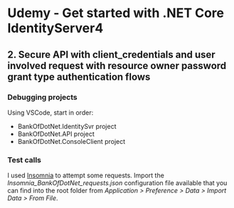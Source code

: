 # Udemy - Get started with .NET Core IdentityServer4

## 2. Secure API with client_credentials and user involved request with resource owner password grant type authentication flows

### Debugging projects

Using VSCode, start in order:
- BankOfDotNet.IdentitySvr project
- BankOfDotNet.API project
- BankOfDotNet.ConsoleClient project

### Test calls

I used [Insomnia](https://insomnia.rest/) to attempt some requests. Import the _Insomnia_BankOfDotNet_requests.json_ configuration file available that you can find into the root folder from _Application > Preference > Data > Import Data > From File_.